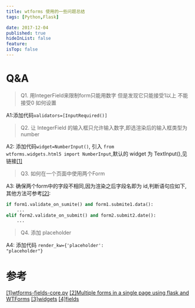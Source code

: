 ```yaml
---
title: wtforms 使用的一些问题总结
tags: [Python,Flask]

date: 2017-12-04
published: true
hideInList: false
feature: 
isTop: false
---
```








# Q&A

>Q1.  用IntegerField来限制form只能用数字 但是发现它只能接受1以上 不能接受0 如何设置

A1:添加代码<code>validators=[InputRequired()]</code>  

>Q2. 让 IntegerField 的输入框只允许输入数字,即选渲染后的输入框类型为 number

A2: 添加代码<code>widget=NumberInput()</code>, 引入 <code>from wtforms.widgets.html5 import NumberInput</code>,默认的 widget 为 TextInput(),见链接[[1]](https://github.com/wtforms/wtforms/blob/551bb29ba9ee74e8b4113d08b9b22c5c7df8b9b1/wtforms/fields/core.py#L572)

>Q3. 如何在一个页面中使用两个Form

A3: 确保两个form中的字段不相同,因为渲染之后字段名即为 id,判断语句应如下,其他方法可参考[[2]](https://stackoverflow.com/questions/18290142/multiple-forms-in-a-single-page-using-flask-and-wtforms):
```python
if form1.validate_on_sumite() and form1.submite1.data():
    ... 
elif form2.validate_on_submit() and form2.submit2.date():
    ...
```

>Q4. 添加 placeholder

A4: 添加代码 <code>render_kw={'placeholder': "placeholder"}</code>

# 参考

[[1]wtforms-fields-core.py](https://github.com/wtforms/wtforms/blob/551bb29ba9ee74e8b4113d08b9b22c5c7df8b9b1/wtforms/fields/core.py)
[[2]Multiple forms in a single page using flask and WTForms](https://stackoverflow.com/questions/18290142/multiple-forms-in-a-single-page-using-flask-and-wtforms)
[[3]widgets](http://wtforms.readthedocs.io/en/latest/widgets.html)
[[4]fields](http://wtforms.simplecodes.com/docs/0.6.1/fields.html)

